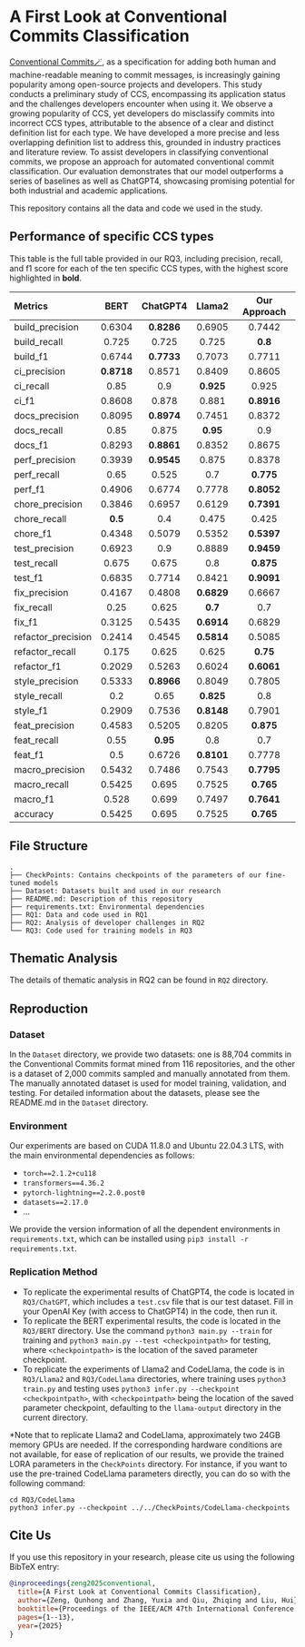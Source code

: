 # A First Look at Conventional Commits Classification
[Conventional Commits🪄](https://www.conventionalcommits.org/en/v1.0.0/), as a specification for adding both human and machine-readable meaning to commit messages, is increasingly gaining popularity among open-source projects and developers. This study conducts a preliminary study of CCS, encompassing its application status and the challenges developers encounter when using it. We observe a growing popularity of CCS, yet developers do misclassify commits into incorrect CCS types, attributable to the absence of a clear and distinct definition list for each type. We have developed a more precise and less overlapping definition list to address this, grounded in industry practices and literature review. To assist developers in classifying conventional commits, we propose an approach for automated conventional commit classification. Our evaluation demonstrates that our model outperforms a series of baselines as well as ChatGPT4, showcasing promising potential for both industrial and academic applications.

This repository contains all the data and code we used in the study.


## Performance of specific CCS types
This table is the full table provided in our RQ3, including precision, recall, and f1 score for each of the ten specific CCS types, with the highest score highlighted in **bold**.

| Metrics            | BERT       | ChatGPT4   | Llama2     | Our Approach |
|:-------------------|:-----------:|:-----------:|:-----------:|:------------:|
| build_precision    | 0.6304     | **0.8286** | 0.6905     | 0.7442      |
| build_recall       | 0.725      | 0.725      | 0.725      | **0.8**     |
| build_f1           | 0.6744     | **0.7733** | 0.7073     | 0.7711      |
| ci_precision       | **0.8718** | 0.8571     | 0.8409     | 0.8605      |
| ci_recall          | 0.85       | 0.9        | **0.925**  | 0.925       |
| ci_f1              | 0.8608     | 0.878      | 0.881      | **0.8916**  |
| docs_precision     | 0.8095     | **0.8974** | 0.7451     | 0.8372      |
| docs_recall        | 0.85       | 0.875      | **0.95**   | 0.9         |
| docs_f1            | 0.8293     | **0.8861** | 0.8352     | 0.8675      |
| perf_precision     | 0.3939     | **0.9545** | 0.875      | 0.8378      |
| perf_recall        | 0.65       | 0.525      | 0.7        | **0.775**   |
| perf_f1            | 0.4906     | 0.6774     | 0.7778     | **0.8052**  |
| chore_precision    | 0.3846     | 0.6957     | 0.6129     | **0.7391**  |
| chore_recall       | **0.5**    | 0.4        | 0.475      | 0.425       |
| chore_f1           | 0.4348     | 0.5079     | 0.5352     | **0.5397**  |
| test_precision     | 0.6923     | 0.9        | 0.8889     | **0.9459**  |
| test_recall        | 0.675      | 0.675      | 0.8        | **0.875**   |
| test_f1            | 0.6835     | 0.7714     | 0.8421     | **0.9091**  |
| fix_precision      | 0.4167     | 0.4808     | **0.6829** | 0.6667      |
| fix_recall         | 0.25       | 0.625      | **0.7**    | 0.7         |
| fix_f1             | 0.3125     | 0.5435     | **0.6914** | 0.6829      |
| refactor_precision | 0.2414     | 0.4545     | **0.5814** | 0.5085      |
| refactor_recall    | 0.175      | 0.625      | 0.625      | **0.75**    |
| refactor_f1        | 0.2029     | 0.5263     | 0.6024     | **0.6061**  |
| style_precision    | 0.5333     | **0.8966** | 0.8049     | 0.7805      |
| style_recall       | 0.2        | 0.65       | **0.825**  | 0.8         |
| style_f1           | 0.2909     | 0.7536     | **0.8148** | 0.7901      |
| feat_precision     | 0.4583     | 0.5205     | 0.8205     | **0.875**   |
| feat_recall        | 0.55       | **0.95**   | 0.8        | 0.7         |
| feat_f1            | 0.5        | 0.6726     | **0.8101** | 0.7778      |
| macro_precision    | 0.5432     | 0.7486     | 0.7543     | **0.7795**  |
| macro_recall       | 0.5425     | 0.695      | 0.7525     | **0.765**   |
| macro_f1           | 0.528      | 0.699      | 0.7497     | **0.7641**  |
| accuracy           | 0.5425     | 0.695      | 0.7525     | **0.765**   |


## File Structure
```
.
├── CheckPoints: Contains checkpoints of the parameters of our fine-tuned models
├── Dataset: Datasets built and used in our research
├── README.md: Description of this repository
├── requirements.txt: Environmental dependencies
├── RQ1: Data and code used in RQ1
├── RQ2: Analysis of developer challenges in RQ2
└── RQ3: Code used for training models in RQ3
```

## Thematic Analysis
The details of thematic analysis in RQ2 can be found in `RQ2` directory.

## Reproduction

### Dataset
In the `Dataset` directory, we provide two datasets: one is 88,704 commits in the Conventional Commits format mined from 116 repositories, and the other is a dataset of 2,000 commits sampled and manually annotated from them. The manually annotated dataset is used for model training, validation, and testing. For detailed information about the datasets, please see the README.md in the `Dataset` directory.

### Environment
Our experiments are based on CUDA 11.8.0 and Ubuntu 22.04.3 LTS, with the main environmental dependencies as follows:
- `torch==2.1.2+cu118`
- `transformers==4.36.2`
- `pytorch-lightning==2.2.0.post0`
- `datasets==2.17.0`
- ...

We provide the version information of all the dependent environments in `requirements.txt`, which can be installed using `pip3 install -r requirements.txt`.

### Replication Method
- To replicate the experimental results of ChatGPT4, the code is located in `RQ3/ChatGPT`, which includes a `test.csv` file that is our test dataset. Fill in your OpenAI Key (with access to ChatGPT4) in the code, then run it.
- To replicate the BERT experimental results, the code is located in the `RQ3/BERT` directory. Use the command `python3 main.py --train` for training and `python3 main.py --test <checkpointpath>` for testing, where `<checkpointpath>` is the location of the saved parameter checkpoint.
- To replicate the experiments of Llama2 and CodeLlama, the code is in `RQ3/Llama2` and `RQ3/CodeLlama` directories, where training uses `python3 train.py` and testing uses `python3 infer.py --checkpoint <checkpointpath>`, with `<checkpointpath>` being the location of the saved parameter checkpoint, defaulting to the `llama-output` directory in the current directory.

*Note that to replicate Llama2 and CodeLlama, approximately two 24GB memory GPUs are needed. If the corresponding hardware conditions are not available, for ease of replication of our results, we provide the trained LORA parameters in the `CheckPoints` directory.
For instance, if you want to use the pre-trained CodeLlama parameters directly, you can do so with the following command:

```shell
cd RQ3/CodeLlama
python3 infer.py --checkpoint ../../CheckPoints/CodeLlama-checkpoints
```

## Cite Us

If you use this repository in your research, please cite us using the following BibTeX entry:

```bibtex
@inproceedings{zeng2025conventional,
  title={A First Look at Conventional Commits Classification},
  author={Zeng, Qunhong and Zhang, Yuxia and Qiu, Zhiqing and Liu, Hui},
  booktitle={Proceedings of the IEEE/ACM 47th International Conference on Software Engineering},
  pages={1--13},
  year={2025}
}
```
